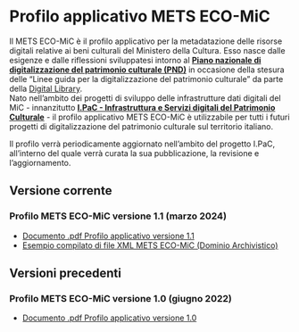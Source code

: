 # Profilo applicativo METS ECO-MiC

Il METS ECO-MiC è il profilo applicativo per la metadatazione delle risorse digitali relative ai beni culturali del Ministero 
della Cultura. Esso nasce dalle esigenze e dalle riflessioni sviluppatesi intorno al [**Piano nazionale di digitalizzazione del 
patrimonio culturale (PND)**](https://github.com/italia/ICDP-PND-docs) in occasione della stesura delle “Linee guida per la digitalizzazione del patrimonio culturale” da parte della [Digital Library](https://digitallibrary.cultura.gov.it/).  
Nato nell’ambito dei progetti di sviluppo delle infrastrutture dati digitali del MiC - innanzitutto
[**I.PaC - Infrastruttura e Servizi digitali del Patrimonio Culturale**](https://ipac.cultura.gov.it/) - il profilo applicativo METS ECO-MiC è utilizzabile per tutti i futuri progetti di digitalizzazione  del patrimonio culturale sul territorio italiano. 

Il profilo verrà periodicamente aggiornato nell’ambito del progetto I.PaC, all’interno del quale verrà curata la sua pubblicazione, la revisione e l’aggiornamento.

## Versione corrente
### Profilo METS ECO-MiC versione 1.1 (marzo 2024)
-  [Documento .pdf Profilo applicativo versione 1.1](https://github.com/icdp-digital-library/profilo-mets-ecomic/blob/main/ICDP_Profilo_METS_ECO-MiC_v.1.1_Apr%202025.pdf)
-  [Esempio compilato di file XML METS ECO-MiC (Dominio Archivistico)](ASMO_T_CONCORDI_POSS_281822_documento.xml)

## Versioni precedenti
### Profilo METS ECO-MiC versione 1.0 (giugno 2022)
- [Documento .pdf Profilo applicativo versione 1.0](https://github.com/icdp-digital-library/profilo-mets-ecomic/blob/main/Versioni%20precedenti/ICDP_METS_ECO-MiC_v.1.0.pdf)
